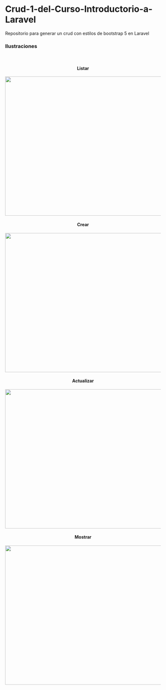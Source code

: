 # Crud-1-del-Curso-Introductorio-a-Laravel
Repositorio para generar un crud con estilos de bootstrap 5 en Laravel

<h3>Ilustraciones</h3>
<br />
<h4 align="center"> Listar </h4>
<p align="center"><img src="https://i.postimg.cc/XqVxhx3v/listado.png" width="800" height="450"></p>
<h4 align="center"> Crear </h4>
<p align="center"><img src="https://i.postimg.cc/JnCp3M2Z/crear.png" width="800" height="450"></p>
<h4 align="center"> Actualizar </h4>
<p align="center"><img src="https://i.postimg.cc/25ZHBV2C/actualizar.png" width="800" height="450"></p>
<h4 align="center"> Mostrar </h4>
<p align="center"><img src="https://i.postimg.cc/d1R44pbX/mostrar.png" width="800" height="450"></p>